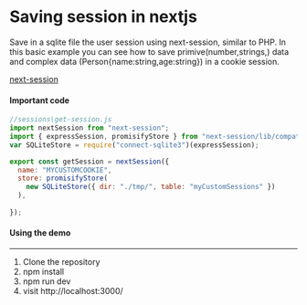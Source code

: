 # Saving session in nextjs
Save in a sqlite file the user session using next-session, similar to PHP.
In this basic example you can see how to save primive(number,strings,) data and complex data (Person{name:string,age:string}) in a cookie session.

[next-session](https://github.com/hoangvvo/next-session "next-session")

#### Important code
```js
//sessions\get-session.js
import nextSession from "next-session";
import { expressSession, promisifyStore } from "next-session/lib/compat";
var SQLiteStore = require("connect-sqlite3")(expressSession);

export const getSession = nextSession({
  name: "MYCUSTOMCOOKIE",
  store: promisifyStore(
    new SQLiteStore({ dir: "./tmp/", table: "myCustomSessions" })
  ),
  
});
```
#### Using the demo

------------
1. Clone the repository
1. npm install
1. npm run dev
1. visit http://localhost:3000/

